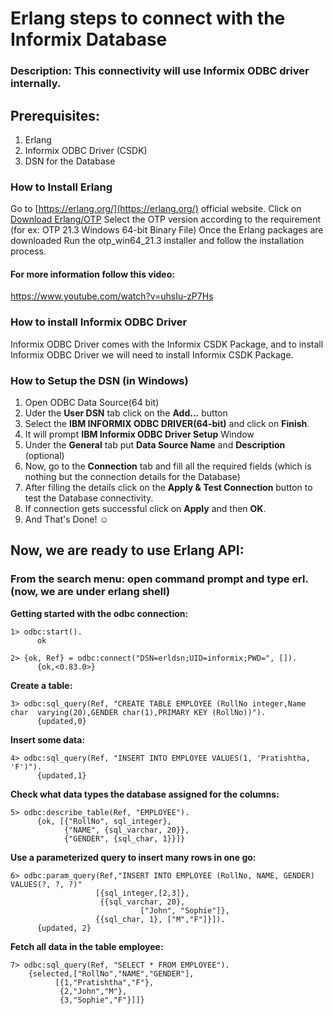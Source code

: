 # Erlang steps to connect with the Informix Database

### Description: This connectivity will use Informix ODBC driver internally.

## Prerequisites:
1) Erlang
2) Informix ODBC Driver (CSDK)
3) DSN for the Database

### How to Install Erlang
Go to [https://erlang.org/](https://erlang.org/) official website.
Click on [Download Erlang/OTP](https://www.erlang.org/downloads)
Select the OTP version according to the requirement (for ex: OTP 21.3 Windows 64-bit Binary File)
Once the Erlang packages are downloaded
Run the otp_win64_21.3 installer and follow the installation process.


#### For more information follow this video:
https://www.youtube.com/watch?v=uhsIu-zP7Hs

### How to install Informix ODBC Driver

Informix ODBC Driver comes with the Informix CSDK Package, and to install Informix ODBC Driver we will need to install Informix CSDK Package.


### How to Setup the DSN (in Windows)
1) Open ODBC Data Source(64 bit)
2) Uder the **User DSN** tab click on the **Add...** button
3) Select the **IBM INFORMIX ODBC DRIVER(64-bit)** and click on **Finish**.
4) It will prompt **IBM Informix ODBC Driver Setup** Window
5) Under the **General** tab put **Data Source Name** and **Description** (optional)
6) Now, go to the **Connection** tab and fill all the required fields (which is nothing but the connection details for the Database)
7) After filling the details click on the **Apply & Test Connection** button to test the Database connectivity.
8) If connection gets successful click on **Apply** and then **OK**.
9) And That's Done! :relaxed:

## Now, we are ready to use Erlang API:
### From the search menu: open command prompt and type **erl**. (now, we are under erlang shell)
**Getting started with the odbc connection:**
```
1> odbc:start().
      ok  

2> {ok, Ref} = odbc:connect("DSN=erldsn;UID=informix;PWD=", []).
      {ok,<0.83.0>}  
```

**Create a table:**	
```
3> odbc:sql_query(Ref, "CREATE TABLE EMPLOYEE (RollNo integer,Name char  varying(20),GENDER char(1),PRIMARY KEY (RollNo))").
      {updated,0} 
```

**Insert some data:**
```
4> odbc:sql_query(Ref, "INSERT INTO EMPLOYEE VALUES(1, 'Pratishtha, 'F')").
      {updated,1}
```

**Check what data types the database assigned for the columns:**
```
5> odbc:describe_table(Ref, "EMPLOYEE").
      {ok, [{"RollNo", sql_integer},
            {"NAME", {sql_varchar, 20}},
            {"GENDER", {sql_char, 1}}]}
```

**Use a parameterized query to insert many rows in one go:**
```
6> odbc:param_query(Ref,"INSERT INTO EMPLOYEE (RollNo, NAME, GENDER) VALUES(?, ?, ?)"
                   [{sql_integer,[2,3]},
                    {{sql_varchar, 20},
                             ["John", "Sophie"]},
                   {{sql_char, 1}, ["M","F"]}]).
      {updated, 2}	
```
	
**Fetch all data in the table employee:**
```
7> odbc:sql_query(Ref, "SELECT * FROM EMPLOYEE").	
    {selected,["RollNo","NAME","GENDER"],
          [{1,"Pratishtha","F"},
		   {2,"John","M"},
           {3,"Sophie","F"}]]}
```		   
